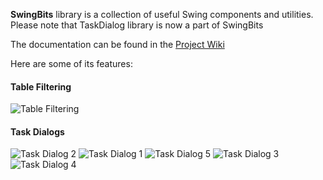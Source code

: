 **SwingBits** library is a collection of useful Swing components and utilities.   
Please note that TaskDialog library is now a part of SwingBits

The documentation can be found in the [Project Wiki](https://github.com/eugener/oxbow/wiki/Table-Filtering)

Here are some of its features:
   
#### Table Filtering

![Table Filtering](http://posterous.com/getfile/files.posterous.com/temp-2011-02-14/qyHFuvhhnBouGlzeaJvnpbwGdFAcvudGgszbofAElhpFxoyrxkGJHBFaDdti/TableFilter_Actions.png?w=450)

#### Task Dialogs    

![Task Dialog 2](http://mcoj.files.wordpress.com/2010/02/taskdialog-nimbus.jpg?w=450)
![Task Dialog 1](http://mcoj.files.wordpress.com/2010/02/taskdialog-footer.jpg?w=450)
![Task Dialog 5](http://s3.amazonaws.com/files.posterous.com/temp-2012-07-04/HxjrilyvuiazloAkpJbtdmwtGbaofwhkhCchmcEhzatxFiazlbCCAiChgaxg/WindowChoiceDlg.png.scaled500.png?AWSAccessKeyId=AKIAJFZAE65UYRT34AOQ&Expires=1341436647&Signature=SMplHmYpNvtIr6Y%2Beg5Q2wP06ps%3D)
![Task Dialog 3](http://mcoj.files.wordpress.com/2010/03/taskdialog-mac2.png?w=450)
![Task Dialog 4](http://mcoj.files.wordpress.com/2010/03/taskdialog-showexception.jpg?w=450)